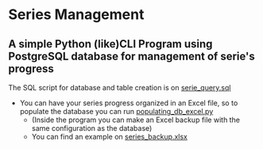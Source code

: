 # Series Management
 
## A simple Python (like)CLI Program using PostgreSQL database for management of serie's progress
 
The SQL script for database and table creation is on [serie_query.sql](https://github.com/davirpp/Series-Management/blob/main/serie_query.sql)

* You can have your series progress organized in an Excel file, so to populate the database you can run [populating_db_excel.py](https://github.com/davirpp/Series-Management/blob/main/populating_db_excel.py) 
    * (Inside the program you can make an Excel backup file with the same configuration as the database)
    * You can find an example on [series_backup.xlsx](https://github.com/davirpp/Series-Management/blob/main/series_backup.xlsx)


